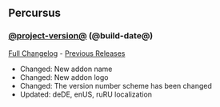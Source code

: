 ## Percursus
### [@project-version@](https://github.com/wow-addon-dev/Percursus/tree/@project-version@) (@build-date@)
[Full Changelog](@full-changelog@) - [Previous Releases](https://github.com/wow-addon-dev/Percursus/releases)

- Changed: New addon name
- Changed: New addon logo
- Changed: The version number scheme has been changed
- Updated: deDE, enUS, ruRU localization
